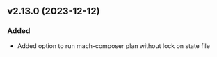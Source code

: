 ## v2.13.0 (2023-12-12)
### Added
* Added option to run mach-composer plan without lock on state file